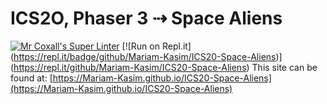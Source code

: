 # ICS2O, Phaser 3 ⇢ Space Aliens
[![Mr Coxall's Super Linter](https://github.com/Mariam-Kasim/ICS20-Space-Aliens/workflows/Mr%20Coxall's%20Super%20Linter/badge.svg)](https://github.com/Mariam-Kasim/ICS20-Space-Aliens/actions/)
[![Run on Repl.it] (https://repl.it/badge/github/Mariam-Kasim/ICS20-Space-Aliens)] (https://repl.it/github/Mariam-Kasim/ICS20-Space-Aliens)
This site can be found at: [https://Mariam-Kasim.github.io/ICS20-Space-Aliens](https://Mariam-Kasim.github.io/ICS20-Space-Aliens)


